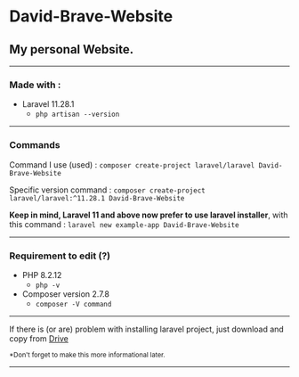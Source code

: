 # David-Brave-Website

## My personal Website.

---

### Made with :
- Laravel 11.28.1
  - `php artisan --version`

---

### Commands
Command I use (used) : `composer create-project laravel/laravel David-Brave-Website`

Specific version command : `composer create-project laravel/laravel:^11.28.1 David-Brave-Website`


__Keep in mind, Laravel 11 and above now prefer to use laravel installer__,
with this command : `laravel new example-app David-Brave-Website`

---

### Requirement to edit (?)
- PHP 8.2.12
  - `php -v`
- Composer version 2.7.8
  - `composer -V command`

---

If there is (or are) problem with installing laravel project, just download and copy from [Drive](https://drive.google.com/drive/folders/1Neqd2z0bq-CXMB1pBcmYcDU6cWbF6Zum?usp=drive_link)


<sub>*Don't forget to make this more informational later.</sub>

---
